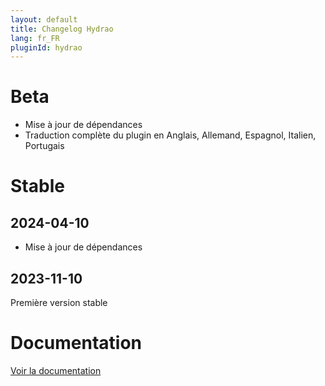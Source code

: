 ```yaml
---
layout: default
title: Changelog Hydrao
lang: fr_FR
pluginId: hydrao
---
```


# Beta

- Mise à jour de dépendances
- Traduction complète du plugin en Anglais, Allemand, Espagnol, Italien, Portugais

# Stable

## 2024-04-10

- Mise à jour de dépendances

## 2023-11-10

Première version stable

# Documentation

[Voir la documentation]({{site.baseurl}}/{{page.pluginId}}/{{page.lang}})
